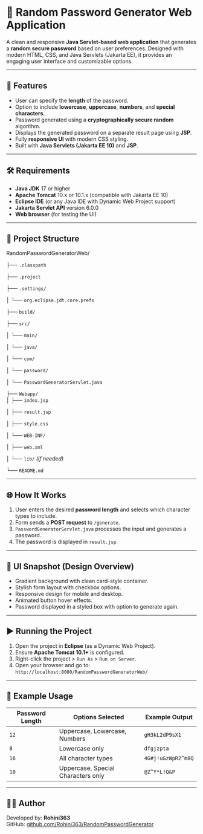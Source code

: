 # 🔐 Random Password Generator Web Application

A clean and responsive **Java Servlet-based web application** that generates a **random secure password** based on user preferences. Designed with modern HTML, CSS, and Java Servlets (Jakarta EE), it provides an engaging user interface and customizable options.

---

## 🚀 Features

- User can specify the **length** of the password.
- Option to include **lowercase**, **uppercase**, **numbers**, and **special characters**.
- Password generated using a **cryptographically secure random** algorithm.
- Displays the generated password on a separate result page using **JSP**.
- Fully **responsive UI** with modern CSS styling.
- Built with **Java Servlets (Jakarta EE 10)** and **JSP**.

---

## 🛠️ Requirements

- **Java JDK** 17 or higher  
- **Apache Tomcat** 10.x or 10.1.x (compatible with Jakarta EE 10)  
- **Eclipse IDE** (or any Java IDE with Dynamic Web Project support)  
- **Jakarta Servlet API** version 6.0.0  
- **Web browser** (for testing the UI)

---

## 📁 Project Structure

RandomPasswordGeneratorWeb/

├── `.classpath` 
 
├── `.project`
  
├── `.settings/`  

│ └── `org.eclipse.jdt.core.prefs`  

├── `build/` 
 
├── `src/` 

│ └── `main/`  

│     └── `java/`   

│ └── `com/`  

│     └── `password/`  

│         └── `PasswordGeneratorServlet.java` 
 
├── `Webapp/`  
│ ├── `index.jsp`  

│ ├── `result.jsp` 
 
│ ├── `style.css`  

│ └── `WEB-INF/`  

│     ├── `web.xml`  

│     └── `lib/`                                      *(if needed)*
  
└── `README.md`  

---

## 🌐 How It Works

1. User enters the desired **password length** and selects which character types to include.
2. Form sends a **POST request** to `/generate`.
3. `PasswordGeneratorServlet.java` processes the input and generates a password.
4. The password is displayed in `result.jsp`.

---

## 🎨 UI Snapshot (Design Overview)

- Gradient background with clean card-style container.
- Stylish form layout with checkbox options.
- Responsive design for mobile and desktop.
- Animated button hover effects.
- Password displayed in a styled box with option to generate again.

---

## ▶️ Running the Project

1. Open the project in **Eclipse** (as a Dynamic Web Project).
2. Ensure **Apache Tomcat 10.1+** is configured.
3. Right-click the project > `Run As` > `Run on Server`.
4. Open your browser and go to:  
   `http://localhost:8080/RandomPasswordGeneratorWeb/`

---

## 🧪 Example Usage

| Password Length | Options Selected                    | Example Output         |
|-----------------|-------------------------------------|------------------------|
| `12`            | Uppercase, Lowercase, Numbers       | `gH3kL2dP9sX1`         |
| `8`             | Lowercase only                      | `dfgjzpta`             |
| `16`            | All character types                 | `4G#j!u&zWpR2^m8Q`     |
| `10`            | Uppercase, Special Characters only  | `@Z^Y*L!Q&P`           |

---

## 🙋‍♀️ Author

Developed by: **Rohini363**  
GitHub: [github.com/Rohini363/RandomPasswordGenerator](https://github.com/Rohini363/RandomPasswordGenerator)
